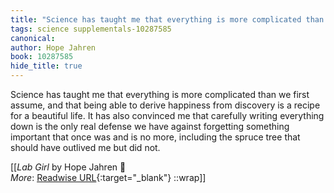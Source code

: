 ```yaml
---
title: "Science has taught me that everything is more complicated than ..."
tags: science supplementals-10287585
canonical: 
author: Hope Jahren
book: 10287585
hide_title: true
---
```


Science has taught me that everything is more complicated than we first assume, and that being able to derive happiness from discovery is a recipe for a beautiful life. It has also convinced me that carefully writing everything down is the only real defense we have against forgetting something important that once was and is no more, including the spruce tree that should have outlived me but did not.


[[<cite>_Lab Girl_</cite> by Hope Jahren 📕<br>
_More_: [Readwise URL](https://readwise.io/open/209716646){:target="_blank"}
::wrap]]